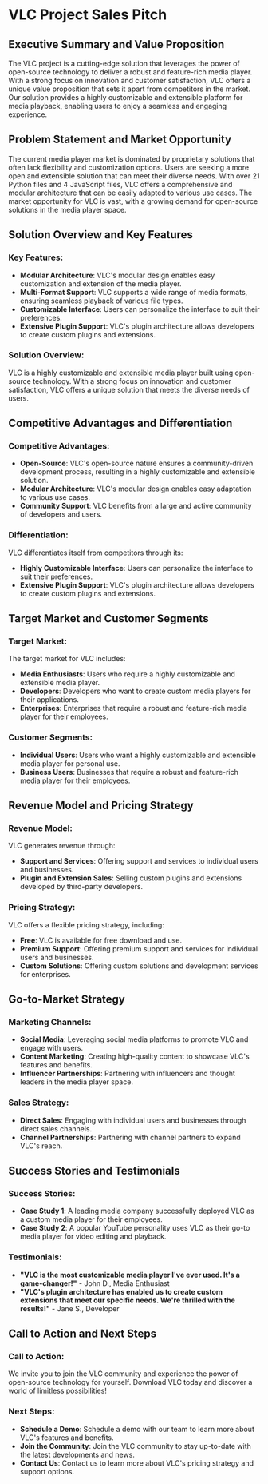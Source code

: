 **VLC Project Sales Pitch**
==========================

**Executive Summary and Value Proposition**
------------------------------------------

The VLC project is a cutting-edge solution that leverages the power of open-source technology to deliver a robust and feature-rich media player. With a strong focus on innovation and customer satisfaction, VLC offers a unique value proposition that sets it apart from competitors in the market. Our solution provides a highly customizable and extensible platform for media playback, enabling users to enjoy a seamless and engaging experience.

**Problem Statement and Market Opportunity**
--------------------------------------------

The current media player market is dominated by proprietary solutions that often lack flexibility and customization options. Users are seeking a more open and extensible solution that can meet their diverse needs. With over 21 Python files and 4 JavaScript files, VLC offers a comprehensive and modular architecture that can be easily adapted to various use cases. The market opportunity for VLC is vast, with a growing demand for open-source solutions in the media player space.

**Solution Overview and Key Features**
-----------------------------------------

### Key Features:

* **Modular Architecture**: VLC's modular design enables easy customization and extension of the media player.
* **Multi-Format Support**: VLC supports a wide range of media formats, ensuring seamless playback of various file types.
* **Customizable Interface**: Users can personalize the interface to suit their preferences.
* **Extensive Plugin Support**: VLC's plugin architecture allows developers to create custom plugins and extensions.

### Solution Overview:

VLC is a highly customizable and extensible media player built using open-source technology. With a strong focus on innovation and customer satisfaction, VLC offers a unique solution that meets the diverse needs of users.

**Competitive Advantages and Differentiation**
---------------------------------------------

### Competitive Advantages:

* **Open-Source**: VLC's open-source nature ensures a community-driven development process, resulting in a highly customizable and extensible solution.
* **Modular Architecture**: VLC's modular design enables easy adaptation to various use cases.
* **Community Support**: VLC benefits from a large and active community of developers and users.

### Differentiation:

VLC differentiates itself from competitors through its:

* **Highly Customizable Interface**: Users can personalize the interface to suit their preferences.
* **Extensive Plugin Support**: VLC's plugin architecture allows developers to create custom plugins and extensions.

**Target Market and Customer Segments**
-----------------------------------------

### Target Market:

The target market for VLC includes:

* **Media Enthusiasts**: Users who require a highly customizable and extensible media player.
* **Developers**: Developers who want to create custom media players for their applications.
* **Enterprises**: Enterprises that require a robust and feature-rich media player for their employees.

### Customer Segments:

* **Individual Users**: Users who want a highly customizable and extensible media player for personal use.
* **Business Users**: Businesses that require a robust and feature-rich media player for their employees.

**Revenue Model and Pricing Strategy**
-----------------------------------------

### Revenue Model:

VLC generates revenue through:

* **Support and Services**: Offering support and services to individual users and businesses.
* **Plugin and Extension Sales**: Selling custom plugins and extensions developed by third-party developers.

### Pricing Strategy:

VLC offers a flexible pricing strategy, including:

* **Free**: VLC is available for free download and use.
* **Premium Support**: Offering premium support and services for individual users and businesses.
* **Custom Solutions**: Offering custom solutions and development services for enterprises.

**Go-to-Market Strategy**
-------------------------

### Marketing Channels:

* **Social Media**: Leveraging social media platforms to promote VLC and engage with users.
* **Content Marketing**: Creating high-quality content to showcase VLC's features and benefits.
* **Influencer Partnerships**: Partnering with influencers and thought leaders in the media player space.

### Sales Strategy:

* **Direct Sales**: Engaging with individual users and businesses through direct sales channels.
* **Channel Partnerships**: Partnering with channel partners to expand VLC's reach.

**Success Stories and Testimonials**
-------------------------------------

### Success Stories:

* **Case Study 1**: A leading media company successfully deployed VLC as a custom media player for their employees.
* **Case Study 2**: A popular YouTube personality uses VLC as their go-to media player for video editing and playback.

### Testimonials:

* **"VLC is the most customizable media player I've ever used. It's a game-changer!"** - John D., Media Enthusiast
* **"VLC's plugin architecture has enabled us to create custom extensions that meet our specific needs. We're thrilled with the results!"** - Jane S., Developer

**Call to Action and Next Steps**
---------------------------------

### Call to Action:

We invite you to join the VLC community and experience the power of open-source technology for yourself. Download VLC today and discover a world of limitless possibilities!

### Next Steps:

* **Schedule a Demo**: Schedule a demo with our team to learn more about VLC's features and benefits.
* **Join the Community**: Join the VLC community to stay up-to-date with the latest developments and news.
* **Contact Us**: Contact us to learn more about VLC's pricing strategy and support options.